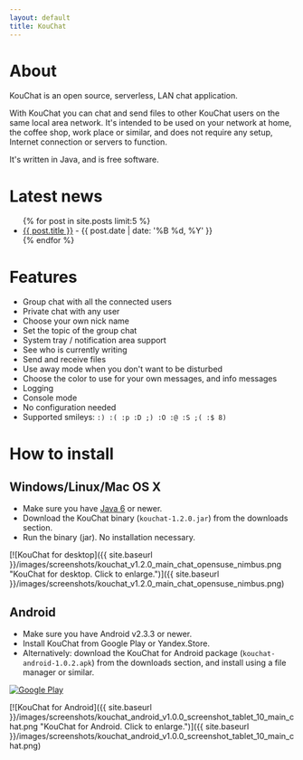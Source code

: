 ```yaml
---
layout: default
title: KouChat
---
```


<h1>About</h1>

KouChat is an open source, serverless, LAN chat application.

With KouChat you can chat and send files to other KouChat users on the same local area network. It's intended to be used on your network at home, the coffee shop, work place or similar, and does not require any setup, Internet connection or servers to function.

It's written in Java, and is free software.

<h1>Latest news</h1>

<ul>
  {% for post in site.posts limit:5 %}
  <li>
    <a href="{{ site.baseurl }}{{ post.url }}">{{ post.title }}</a><span class="postDate"> - {{ post.date | date: '%B %d, %Y' }}</span>
  </li>
  {% endfor %}
</ul>

<h1>Features</h1>

* Group chat with all the connected users
* Private chat with any user
* Choose your own nick name
* Set the topic of the group chat
* System tray / notification area support
* See who is currently writing
* Send and receive files
* Use away mode when you don't want to be disturbed
* Choose the color to use for your own messages, and info messages
* Logging
* Console mode
* No configuration needed
* Supported smileys: `:) :( :p :D ;) :O :@ :S ;( :$ 8)`

<h1>How to install</h1>

<h2>Windows/Linux/Mac OS X</h2> 

* Make sure you have [Java 6](http://www.java.com/) or newer. 
* Download the KouChat binary (`kouchat-1.2.0.jar`) from the downloads section. 
* Run the binary (jar). No installation necessary. 

[![KouChat for desktop]({{ site.baseurl }}/images/screenshots/kouchat_v1.2.0_main_chat_opensuse_nimbus.png "KouChat for desktop. Click to enlarge.")]({{ site.baseurl }}/images/screenshots/kouchat_v1.2.0_main_chat_opensuse_nimbus.png)

<h2>Android</h2>

* Make sure you have Android v2.3.3 or newer. 
* Install KouChat from Google Play or Yandex.Store. 
* Alternatively: download the KouChat for Android package (`kouchat-android-1.0.2.apk`) from the downloads section, and install using a file manager or similar.

[![Google Play](http://www.android.com/images/brand/get_it_on_play_logo_large.png "Get KouChat on Google Play")](https://play.google.com/store/apps/details?id=net.usikkert.kouchat.android)

[![KouChat for Android]({{ site.baseurl }}/images/screenshots/kouchat_android_v1.0.0_screenshot_tablet_10_main_chat.png "KouChat for Android. Click to enlarge.")]({{ site.baseurl }}/images/screenshots/kouchat_android_v1.0.0_screenshot_tablet_10_main_chat.png)
